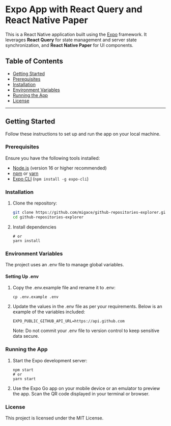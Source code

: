 # Expo App with React Query and React Native Paper

This is a React Native application built using the [Expo](https://expo.dev/) framework. It leverages **React Query** for state management and server state synchronization, and **React Native Paper** for UI components.

## Table of Contents

- [Getting Started](#getting-started)
- [Prerequisites](#prerequisites)
- [Installation](#installation)
- [Environment Variables](#environment-variables)
- [Running the App](#running-the-app)
- [License](#license)

---

## Getting Started

Follow these instructions to set up and run the app on your local machine.

### Prerequisites

Ensure you have the following tools installed:

- [Node.js](https://nodejs.org/) (version 16 or higher recommended)
- [npm](https://www.npmjs.com/) or [yarn](https://yarnpkg.com/)
- [Expo CLI](https://expo.dev/) (`npm install -g expo-cli`)

### Installation

1. Clone the repository:

   ```bash
   git clone https://github.com/migace/github-repositories-explorer.git
   cd github-repositories-explorer
   ```

2. Install dependencies

   ```npm install
   # or
   yarn install
   ```

### Environment Variables

The project uses an .env file to manage global variables.

#### Setting Up .env

1. Copy the .env.example file and rename it to .env:

   ```
   cp .env.example .env
   ```

2. Update the values in the .env file as per your requirements. Below is an example of the variables included:

   ```
   EXPO_PUBLIC_GITHUB_API_URL=https://api.github.com
   ```

   Note: Do not commit your .env file to version control to keep sensitive data secure.

### Running the App

1. Start the Expo development server:

   ```
   npm start
   # or
   yarn start
   ```

2. Use the Expo Go app on your mobile device or an emulator to preview the app. Scan the QR code displayed in your terminal or browser.

### License

This project is licensed under the MIT License.
